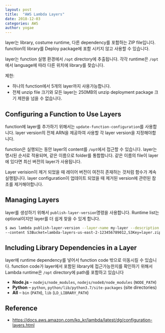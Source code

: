 ```yaml
---
layout: post
title:  "AWS Lambda Layers"
date: 2018-12-03
categories: AWS
author: yogae
---
```


layer는 library, costume runtime, 다른 dependency를 포함하는 ZIP file입니다. function의 library를 Deploy package에 포함 시키지 않고 사용할 수 있습니다. 

layer는 function 실행 환경에서 `/opt` directory에 추출됩니다. 각각 runtime은  `/opt`에서 language에 따라 다른 위치에 library를 찾습니다.

제한:

- 하나의 function에서 5개의 layer까지 사용가능합니다.
- 전체 unzip file 크기와 모든 layer는 250MB의 unzip deployment package 크기 제한을 넘을 수 없습니다.

## Configuring a Function to Use Layers

function에 layer를 추가하기 위해서는 `update-function-configuration`를 사용합니다. layer version의 전체 ARN을 제공하여 사용할 각 layer version을 지정해야합니다.

function은 실행되는 동안 layer의 content를 `/opt`에서 접근할 수 있습니다. layer는 명시된 순서로 적용되며, 같은 이름으로 folder를 통합합니다. 같은 이름의 file이 layer에 있다면 최신 버전의 layer가 사용됩니다.

Layer verision이 제거 되었을 때 레이어 버전이 여전히 존재하는 것처럼 함수가 계속 실행됩니다. layer configuration이 업데이트 되었을 때 제거된 version에 관련된 참초를 제거해야합니다.

## Managing Layers

layer를 생성하기 위해서 `publish-layer-version`명령을 사용합니다. Runtime list는 optional이지만 layer를 더 쉽게 찾을 수 있게 합니다.

```bash
$ aws lambda publish-layer-version --layer-name my-layer --description "My layer" --license-info "MIT" \
--content S3Bucket=lambda-layers-us-east-2-123456789012,S3Key=layer.zip --compatible-runtimes python3.6 python3.7
```

## Including Library Dependencies in a Layer

layer에 runtime dependency를 넣어서 function code 밖으로 이동시킬 수 있습니다. function code가 layer에서 포함된 library에 접근가능한지를 확인하기 위해서 Lambda runtime은 `/opt` directory에 path를 포함하고 있습니다

- **Node.js** – `nodejs/node_modules`, `nodejs/node8/node_modules` (`NODE_PATH`)
- **Python** – `python`, `python/lib/python3.7/site-packages` (site directories)
- **All** – `bin` (`PATH`), `lib` (`LD_LIBRARY_PATH`)

## Reference
- https://docs.aws.amazon.com/ko_kr/lambda/latest/dg/configuration-layers.html
